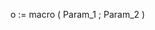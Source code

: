 ﻿<!----------------------------------------------------o := macro ( Param_1 ; Param_2 ) -> Param_1 (Text) -> Param_2 (Variant) <- o (Object)-->o := macro ( Param_1 ; Param_2 )